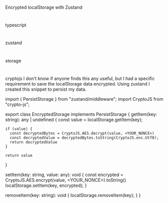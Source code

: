 Encrypted localStorage with Zustand
#
typescript
#
zustand
#
storage
#
cryptojs
I don't know if anyone finds this any useful, but I had a specific requirement to save the localStorage data encrypted. Using zustand I created this snippet to persist my data.

import { PersistStorage } from "zustand/middleware";
import CryptoJS from "crypto-js";

export class EncryptedStorage implements PersistStorage<any> {
  getItem(key: string): any | undefined {
    const value = localStorage.getItem(key);

    if (value) {
      const decryptedBytes = CryptoJS.AES.decrypt(value, <YOUR_NONCE>)
      const decryptedValue = decryptedBytes.toString(CryptoJS.enc.Utf8);
      return decryptedValue
    }

    return value
  }

  setItem(key: string, value: any): void {
    const encrypted = CryptoJS.AES.encrypt(value, <YOUR_NONCE>).toString()
    localStorage.setItem(key, encrypted);
  }

  removeItem(key: string): void {
    localStorage.removeItem(key);
  }
}